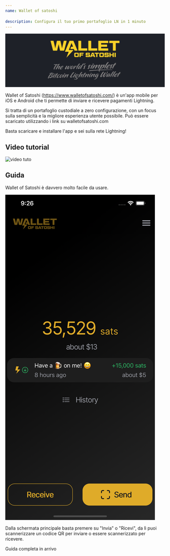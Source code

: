 ```yaml
---
name: Wallet of satoshi

description: Configura il tuo primo portafoglio LN in 1 minuto
---
```


![cover](assets/cover.jpeg)

Wallet of Satoshi (https://www.walletofsatoshi.com/) è un'app mobile per iOS e Android che ti permette di inviare e ricevere pagamenti Lightning.

Si tratta di un portafoglio custodiale a zero configurazione, con un focus sulla semplicità e la migliore esperienza utente possibile. Può essere scaricato utilizzando i link su walletofsatoshi.com

Basta scaricare e installare l'app e sei sulla rete Lightning!

## Video tutorial

![video tuto](https://youtu.be/Es4InK3lq5c)

## Guida

Wallet of Satoshi è davvero molto facile da usare.

![cover](assets/1.png)

Dalla schermata principale basta premere su "Invia" o "Ricevi", da lì puoi scannerizzare un codice QR per inviare o essere scannerizzato per ricevere.

Guida completa in arrivo
